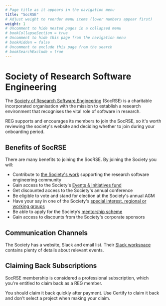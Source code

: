 ```yaml
---
# Page title as it appears in the navigation menu
title: "SocRSE"
# Adjust weight to reorder menu items (lower numbers appear first)
weight: 1
# Uncomment to hide nested pages in a collapsed menu
# bookCollapseSection = true
# Uncomment to hide this page from the navigation menu
# bookHidden = false
# Uncomment to exclude this page from the search
# bookSearchExclude = true
---
```


# Society of Research Software Engineering

The [Society of Research Software Engineering](https://society-rse.org/) (SocRSE) is a charitable incorporated organisation
with the mission to establish a research environment that recognises the vital role of software in research.

REG supports and encourages its members to join the SocRSE, so it's worth reviewing the society's website and deciding whether to join during your onboarding period.

## Benefits of SocRSE

There are many benefits to joining the SocRSE. By joining the Society you will:

- Contribute to [the Society's work](https://society-rse.org/community/) supporting the research software engineering community
- Gain access to the Society's [Events & Initiatives fund](https://society-rse.org/policy-for-socrse-events-and-initiatives-grant/)
- Get discounted access to the Society's annual conference
- Be eligible to vote and stand for election at the Society's annual AGM
- Have your say in one of the Society's [special interest, regional or working groups](https://society-rse.org/community/get-involved/)
- Be able to apply for the Society’s [mentorship scheme](https://society-rse.org/society-of-rse-mentoring-scheme-sign-up/)
- Gain access to discounts from the Society's corporate sponsors

## Communication Channels

The Society has a website, Slack and email list.
Their [Slack workspace](https://ukrse.slack.com/join/signup) contains plenty of details about relevant events.

## Claiming Back Subscriptions

SocRSE membership is considered a professional subscription,
which you're entitled to claim back as a REG member.

You should claim it back quickly after payment.
Use Certify to claim it back and don't select a project when making your claim.
